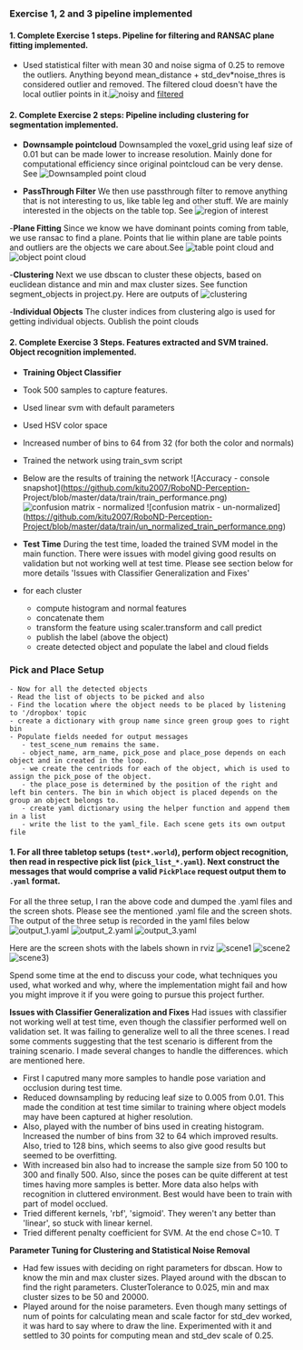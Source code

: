 

### Exercise 1, 2 and 3 pipeline implemented
#### 1. Complete Exercise 1 steps. Pipeline for filtering and RANSAC plane fitting implemented.

 - Used statistical filter with mean 30 and noise sigma of 0.25 to remove the outliers. Anything beyond mean_distance + std_dev*noise_thres is considered outlier and removed. The filtered cloud doesn't have the local outlier points in it.![noisy](https://github.com/kitu2007/RoboND-Perception-Project/blob/master/data/exercises/cloud_with_noise.png) and [filtered](https://github.com/kitu2007/RoboND-Perception-Project/blob/master/data/exercises/filtered_point_cloud.png)


#### 2. Complete Exercise 2 steps: Pipeline including clustering for segmentation implemented.
- **Downsample pointcloud** Downsampled the voxel_grid using leaf size of 0.01 but can be made lower to increase resolution. Mainly done for computational efficiency since original pointcloud can be very dense. See ![Downsampled point cloud](https://github.com/kitu2007/RoboND-Perception-Project/blob/master/data/exercises/downsampled_point_cloud.png)


- **PassThrough Filter** We then use passthrough filter to remove anything that is not interesting to us, like table leg and other stuff. We are mainly interested in the objects on the table top. See ![region of interest](https://github.com/kitu2007/RoboND-Perception-Project/blob/master/data/exercises/roi_point_cloud.png)

 -**Plane Fitting** Since we know we have dominant points coming from table, we use ransac to find a plane. Points that lie within plane are table points and outliers are the objects we care about.See ![table point cloud](https://github.com/kitu2007/RoboND-Perception-Project/blob/master/data/exercises/table_point_cloud.png) and ![object point cloud](https://github.com/kitu2007/RoboND-Perception-Project/blob/master/data/exercises/object_point_cloud.png)


 -**Clustering**  Next we use dbscan to cluster these objects, based on euclidean distance and min and max cluster sizes.  See function segment_objects in project.py. Here are outputs of ![clustering](https://github.com/kitu2007/RoboND-Perception-Project/blob/master/data/exercises/cluster_point_cloud.png)

 -**Individual Objects** The cluster indices from clustering algo is used for getting individual objects. Oublish the point clouds

#### 2. Complete Exercise 3 Steps.  Features extracted and SVM trained.  Object recognition implemented.

- **Training Object Classifier** 
 - Took 500 samples to capture features.
 - Used linear svm with default parameters
 - Used HSV color space
 - Increased number of bins to 64 from 32 (for both the color and normals)
 - Trained the network using train_svm script
 - Below are the results of training the network
 ![Accuracy - console snapshot](https://github.com/kitu2007/RoboND-Perception- Project/blob/master/data/train/train_performance.png)
 ![confusion matrix - normalized](https://github.com/kitu2007/RoboND-Perception-Project/blob/master/data/train/normalized_train_performance.png)
 ![confusion matrix - un-normalized] (https://github.com/kitu2007/RoboND-Perception-Project/blob/master/data/train/un_normalized_train_performance.png)

 
 - **Test Time** 
  During the test time, loaded the trained SVM model in the main function. There were issues with model giving good results on validation but not working well at test time. Please see section below for more details 'Issues with Classifier Generalization and Fixes'
  - for each cluster
     - compute histogram and normal features
     - concatenate them
     - transform the feature using scaler.transform and call predict
     - publish the label (above the object)
     - create detected object and populate the label and cloud fields


### Pick and Place Setup
    - Now for all the detected objects
    - Read the list of objects to be picked and also
    - Find the location where the object needs to be placed by listening to '/dropbox' topic
    - create a dictionary with group name since green group goes to right bin
    - Populate fields needed for output messages
       - test_scene_num remains the same.
       - object_name, arm_name, pick_pose and place_pose depends on each object and in created in the loop.
       - we create the centriods for each of the object, which is used to assign the pick_pose of the object.
       - the place_pose is determined by the position of the right and left bin centers. The bin in which object is placed depends on the group an object belongs to.
       - create yaml dictionary using the helper function and append them in a list
       - write the list to the yaml_file. Each scene gets its own output file

#### 1. For all three tabletop setups (`test*.world`), perform object recognition, then read in respective pick list (`pick_list_*.yaml`). Next construct the messages that would comprise a valid `PickPlace` request output them to `.yaml` format.

For all the three setup, I ran the above code and dumped the .yaml files and the screen shots. Please see the mentioned .yaml file and the screen shots. 
The output of the three setup is recorded in the yaml files below
![output_1.yaml](https://github.com/kitu2007/RoboND-Perception-Project/blob/master/data/final_exercise/output_1.yaml)
![output_2.yaml](https://github.com/kitu2007/RoboND-Perception-Project/blob/master/data/final_exercise/output_2.yaml)
![output_3.yaml](https://github.com/kitu2007/RoboND-Perception-Project/blob/master/data/final_exercise/output_3.yaml)

 Here are the screen shots with the labels shown in rviz 
![scene1](https://github.com/kitu2007/RoboND-Perception-Project/blob/master/data/final_exercise/test_scene_1.png)
![scene2](https://github.com/kitu2007/RoboND-Perception-Project/blob/master/data/final_exercise/test_scene_2.png)
![scene3](https://github.com/kitu2007/RoboND-Perception-Project/blob/master/data/final_exercise/test_scene_3.png))

Spend some time at the end to discuss your code, what techniques you used, what worked and why, where the implementation might fail and how you might improve it if you were going to pursue this project further.  

**Issues with Classifier Generalization and Fixes** 
Had issues with classifier not working well at test time, even though the classifier performed well on validation set. It was failing to generalize well to all the three scenes. I read some comments suggesting that the test scenario is different from the training scenario. I made several changes to handle the differences. which are mentioned here. 
- First I caputred many more samples to handle pose variation and occlusion during test time. 
- Reduced downsampling by reducing leaf size to 0.005 from 0.01. This made the condition at test time similar to training where object models may have been captured at higher resolution. 
- Also, played with the number of bins used in creating histogram. Increased the number of bins from 32 to 64 which improved results. Also, tried to 128 bins, which seems to also give good results but seemed to be overfitting.
- With increased bin also had to increase the sample size from 50 100 to 300 and finally 500. Also, since the poses can be quite different at test times having more samples is better. More data also helps with recognition in cluttered environment. Best would have been to train with part of model occlued. 
- Tried different kernels, 'rbf', 'sigmoid'. They weren't any better than 'linear', so stuck with linear kernel. 
- Tried different penalty coefficient for SVM. At the end chose C=10. T

**Parameter Tuning for Clustering and Statistical Noise Removal**
- Had few issues with deciding on right parameters for dbscan. How to know the min and max cluster sizes. Played around with the dbscan to find the right parameters. ClusterTolerance to 0.025, min and max cluster sizes to be 50 and 20000.
- Played around for the noise parameters. Even though many settings of num of points for calculating mean and scale factor for std_dev worked, it was hard to say where to draw the line. Experimented with it and settled to 30 points for computing mean and std_dev scale of 0.25. 
      
 

